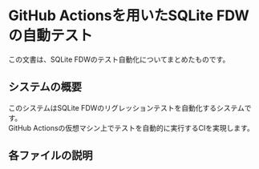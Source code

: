 # GitHub Actionsを用いたSQLite FDWの自動テスト
この文書は、SQLite FDWのテスト自動化についてまとめたものです。 

## システムの概要  
このシステムはSQLite FDWのリグレッションテストを自動化するシステムです。  
GitHub Actionsの仮想マシン上でテストを自動的に実行するCIを実現します。  

## 各ファイルの説明

